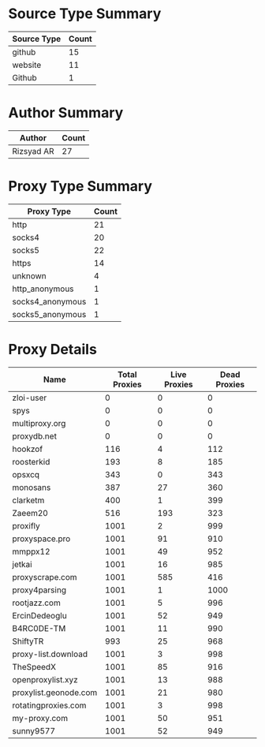 # Source Type Summary

| Source Type | Count |
|-------------|-------|
| github | 15 |
| website | 11 |
| Github | 1 |


# Author Summary

| Author | Count |
|--------|-------|
| Rizsyad AR | 27 |


# Proxy Type Summary

| Proxy Type | Count |
|------------|-------|
| http | 21 |
| socks4 | 20 |
| socks5 | 22 |
| https | 14 |
| unknown | 4 |
| http_anonymous | 1 |
| socks4_anonymous | 1 |
| socks5_anonymous | 1 |


# Proxy Details

| Name | Total Proxies | Live Proxies | Dead Proxies |
|------|---------------|--------------|---------------|
| zloi-user | 0 | 0 | 0 |
| spys | 0 | 0 | 0 |
| multiproxy.org | 0 | 0 | 0 |
| proxydb.net | 0 | 0 | 0 |
| hookzof | 116 | 4 | 112 |
| roosterkid | 193 | 8 | 185 |
| opsxcq | 343 | 0 | 343 |
| monosans | 387 | 27 | 360 |
| clarketm | 400 | 1 | 399 |
| Zaeem20 | 516 | 193 | 323 |
| proxifly | 1001 | 2 | 999 |
| proxyspace.pro | 1001 | 91 | 910 |
| mmppx12 | 1001 | 49 | 952 |
| jetkai | 1001 | 16 | 985 |
| proxyscrape.com | 1001 | 585 | 416 |
| proxy4parsing | 1001 | 1 | 1000 |
| rootjazz.com | 1001 | 5 | 996 |
| ErcinDedeoglu | 1001 | 52 | 949 |
| B4RC0DE-TM | 1001 | 11 | 990 |
| ShiftyTR | 993 | 25 | 968 |
| proxy-list.download | 1001 | 3 | 998 |
| TheSpeedX | 1001 | 85 | 916 |
| openproxylist.xyz | 1001 | 13 | 988 |
| proxylist.geonode.com | 1001 | 21 | 980 |
| rotatingproxies.com | 1001 | 3 | 998 |
| my-proxy.com | 1001 | 50 | 951 |
| sunny9577 | 1001 | 52 | 949 |
